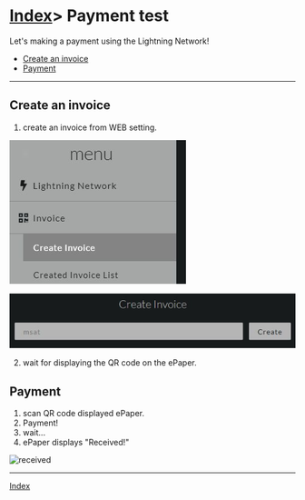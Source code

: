 # [Index](index.html)> Payment test

Let's making a payment using the Lightning Network!

* [Create an invoice](#create-an-invoice)
* [Payment](#payment)

----

## Create an invoice

1. create an invoice from WEB setting.

![create invoice menu](images/menu_invoice_create.jpg)  
  
![create invoice menu](images/create_invoice.jpg)

2. wait for displaying the QR code on the ePaper.

## Payment

1. scan QR code displayed ePaper.
2. Payment!
3. wait...
4. ePaper displays "Received!"

![received](images/received.jpg)

----

[Index](index.html)
